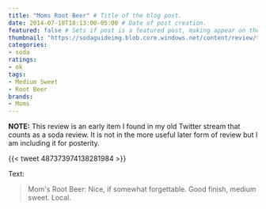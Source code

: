 ```yaml
---
title: "Moms Root Beer" # Title of the blog post.
date: 2014-07-10T18:13:00-05:00 # Date of post creation.
featured: false # Sets if post is a featured post, making appear on the home page side bar.
thumbnail: "https://sodaguideimg.blob.core.windows.net/content/review/thumbs/moms-root-beer.jpg" # Sets thumbnail image appearing inside card on homepage.
categories:
- soda
ratings:
- ok
tags:
- Medium Sweet
- Root Beer
brands:
- Moms
---
```


**NOTE:** This review is an early item I found in my old Twitter stream that counts as a soda review. It is not in the more useful later form of review but I am including it for posterity.

{{< tweet 487373974138281984 >}}

Text:
> Mom's Root Beer: Nice, if somewhat forgettable. Good finish, medium sweet. Local.
